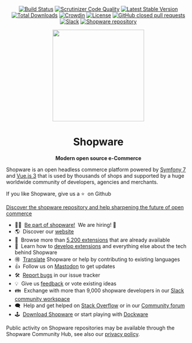 <div align="center">

[![Build Status](https://github.com/shopware/shopware/actions/workflows/php.yml/badge.svg)](https://github.com/shopware/shopware/actions/workflows/php.yml)
[![Scrutinizer Code Quality](https://scrutinizer-ci.com/g/shopware/platform/badges/quality-score.png)](https://scrutinizer-ci.com/g/shopware/platform/)
[![Latest Stable Version](https://poser.pugx.org/shopware/platform/v/stable)](https://packagist.org/packages/shopware/platform)
[![Total Downloads](https://poser.pugx.org/shopware/platform/downloads)](https://packagist.org/packages/shopware/platform)
[![Crowdin](https://badges.crowdin.net/shopware6/localized.svg)](https://translate.shopware.com/project/shopware6)
[![License](https://img.shields.io/github/license/shopware/shopware.svg)](https://github.com/shopware/shopware/blob/trunk/LICENSE)
[![GitHub closed pull requests](https://img.shields.io/github/issues-pr-closed/shopware/shopware.svg)](https://github.com/shopware/shopware/pulls)
[![Slack](https://img.shields.io/badge/chat-on%20slack-%23ECB22E)](https://slack.shopware.com?utm_source=badge&utm_medium=badge&utm_campaign=pr-badge)
[![Shopware repository](https://img.shields.io/badge/start_with-shopware_development-blue.svg)](https://github.com/shopware/shopware?tab=readme-ov-file#installation)

</div>


<p align="center">
  <a href="https://shopware.com" target="_blank" rel="noopener noreferrer">
    <img width="250" src="https://images.ctfassets.net/nqzs8zsepqpi/2mI5yTktojiFqNsB66pCsA/752bbd8eddb1b2d587d43d4cec09ffa7/composable-customer-experience-illustration.png">
  </a>
</p>

<h1 align="center">Shopware</h1>

<p align="center"><strong>Modern open source e-Commerce</strong>

Shopware is an open headless commerce platform powered by [Symfony 7](https://symfony.com) and [Vue.js 3](https://vuejs.org) that is used by thousands of shops and supported by a huge worldwide community of developers, agencies and merchants.

If you like Shopware, give us a&nbsp;⭐️ &nbsp;on Github

[Discover the shopware repository and help sharpening the future of open commerce](https://github.com/shopware/shopware)

* 🙋‍♂️ &nbsp;[Be part of shopware!](https://www.shopware.com/en/jobs/) ‍&nbsp;We are hiring!  🙋
* 🌎 &nbsp;Discover our [website](https://www.shopware.com/en/)
* 🧩 &nbsp;Browse more than [5,200 extensions](https://store.shopware.com) that are already available
* 📖 &nbsp;Learn how to [develop extensions](https://developer.shopware.com) and everything else about the tech behind Shopware
* 🉐 &nbsp;[Translate](https://translate.shopware.com) Shopware or help by contributing to existing languages
* 👍 &nbsp;Follow us on [Mastodon](https://phpc.social/@ShopwareDevs) to get updates
* 🛠 &nbsp;[Report bugs](https://issues.shopware.com) in our issue tracker
* 💡 &nbsp;Give us [feedback](https://feedback.shopware.com/) or vote existing ideas
* 👪 &nbsp;Exchange with more than 9,000 shopware developers in our [Slack community workspace](https://slack.shopware.com)
* 🗨 &nbsp;Help and get helped on [Stack Overflow](https://stackoverflow.com/questions/tagged/shopware6?tab=Newest) or in our [Community forum](https://forum.shopware.com/)
* 🕹 &nbsp;[Download Shopware](https://www.shopware.com/de/download/) or start playing with [Dockware](https://github.com/dockware/dockware)

Public activity on Shopware repositories may be available through the Shopware Community Hub, see also our [privacy policy](https://www.shopware.com/en/privacy/website/).
